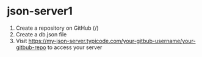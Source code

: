 # json-server1

1) Create a repository on GitHub (<your-username>/<your-repo>)
2) Create a db.json file
3) Visit https://my-json-server.typicode.com/your-gitbub-username/your-gitbub-repo to access your server
